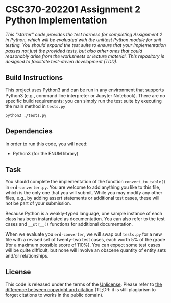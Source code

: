 # CSC370-202201 Assignment 2 Python Implementation

_This "starter" code provides the test harness for completing Assignment 2 in Python, which will be evaluated with the unittest Python module for unit testing. You should expand the test suite to ensure that your implementation passes not just the provided tests, but also other ones that could reasonably arise from the worksheets or lecture material. This repository is designed to facilitate test-driven development (TDD)._

## Build Instructions

This project uses Python3 and can be run in any environment that supports Python3 (e.g., command line interpreter or Jupyter Notebook). There are no specific build requirements; you can simply run the test suite by executing the main method in `tests.py`
```
python3 ./tests.py
```

## Dependencies

In order to run this code, you will need:

  * Python3 (for the ENUM library)

## Task

You should complete the implementation of the function `convert_to_table()` in `erd-converter.py`.
You are welcome to add anything you like to this file, which is the only one that you will submit. While you may modify any other files, e.g., by adding assert statements or additional test cases, these will not be part of your submission.

Because Python is a weakly-typed language, one sample instance of each class has been instantiated as documentation. You can also refer to the test cases and `__str__()` functions for additional documentation.

When we evaluate you `erd-converter`, we will swap out `tests.py` for a new file with a revised set of twenty-two test cases, each worth 5% of the grade (for a maximum possible score of 110%). You can expect some test cases will be quite difficult, but none will involve an obscene quantity of entity sets and/or relationships.

## License

This code is released under the terms of the [Unlicense](https://unlicense.org/). Please refer to [the difference between copyright and citation](https://researchguides.uic.edu/c.php?g=252209&p=1682805)
(TL;DR: it is still plagiarism to forget citations to works in the public domain).
 